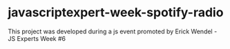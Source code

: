 # javascriptexpert-week-spotify-radio
This project was developed during a js event promoted by Erick Wendel - JS Experts Week #6
